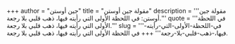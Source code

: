 +++
author = "جين أوستن"
title = "مقولة جين أوستن"
description = '''مقولة جين أوستن: في اللحظة الأولى التي رأيته فيها، ذهب قلبي بلا رجعة.'''
quote = '''في اللحظة الأولى التي رأيته فيها، ذهب قلبي بلا رجعة.'''
slug = '''في-اللحظة-الأولى-التي-رأيته-فيها،-ذهب-قلبي-بلا-رجعة'''
+++
في اللحظة الأولى التي رأيته فيها، ذهب قلبي بلا رجعة.
